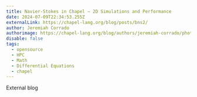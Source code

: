 ```yaml
---
title: Navier-Stokes in Chapel — 2D Simulations and Performance
date: 2024-07-09T22:34:53.255Z
externalLink: https://chapel-lang.org/blog/posts/bns2/
author: Jeremiah Corrado
authorimage: https://chapel-lang.org/blog/authors/jeremiah-corrado/photo.jpg
disable: false
tags:
  - opensource
  - HPC
  - Math
  - Differential Equations
  - chapel
---
```

External blog